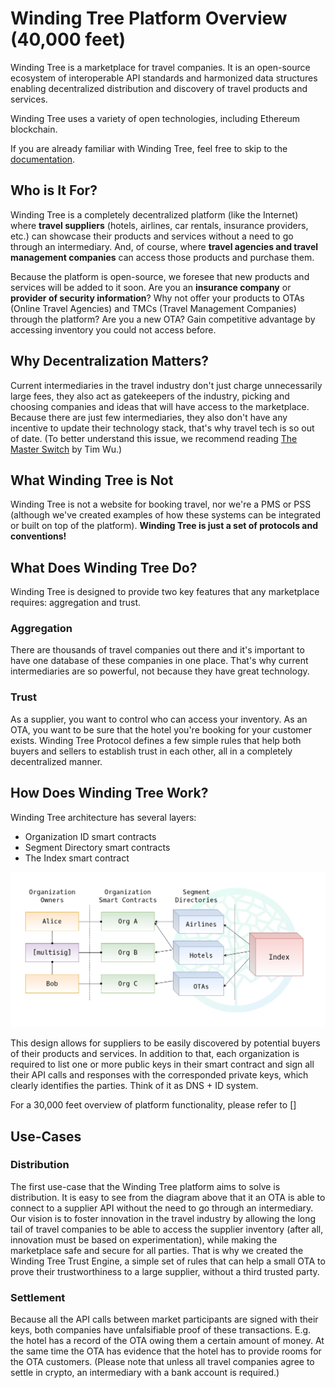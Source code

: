 # Winding Tree Platform Overview (40,000 feet)

Winding Tree is a marketplace for travel companies. It is an open-source ecosystem of interoperable API standards and harmonized data structures enabling decentralized distribution and discovery of travel products and services.

Winding Tree uses a variety of open technologies, including Ethereum blockchain.

If you are already familiar with Winding Tree, feel free to skip to the [documentation](getting-started.md).

## Who is It For?

Winding Tree is a completely decentralized platform (like the Internet) where **travel suppliers** (hotels, airlines, car rentals, insurance providers, etc.) can showcase their products and services without a need to go through an intermediary. And, of course, where **travel agencies and travel management companies** can access those products and purchase them.

Because the platform is open-source, we foresee that new products and services will be added to it soon. Are you an **insurance company** or **provider of security information**? Why not offer your products to OTAs (Online Travel Agencies) and TMCs (Travel Management Companies) through the platform? Are you a new OTA? Gain competitive advantage by accessing inventory you could not access before.

## Why Decentralization Matters?

Current intermediaries in the travel industry don't just charge unnecessarily large fees, they also act as gatekeepers of the industry, picking and choosing companies and ideas that will have access to the marketplace. Because there are just few intermediaries, they also don't have any incentive to update their technology stack, that's why travel tech is so out of date. (To better understand this issue, we recommend reading [The Master Switch](https://www.goodreads.com/book/show/8201080-the-master-switch) by Tim Wu.)

## What Winding Tree is Not

Winding Tree is not a website for booking travel, nor we're a PMS or PSS (although we've created examples of how these systems can be integrated or built on top of the platform). **Winding Tree is just a set of protocols and conventions!**

## What Does Winding Tree Do?

Winding Tree is designed to provide two key features that any marketplace requires: aggregation and trust.

### Aggregation

There are thousands of travel companies out there and it's important to have one database of these companies in one place. That's why current intermediaries are so powerful, not because they have great technology.

### Trust

As a supplier, you want to control who can access your inventory. As an OTA, you want to be sure that the hotel you're booking for your customer exists. Winding Tree Protocol defines a few simple rules that help both buyers and sellers to establish trust in each other, all in a completely decentralized manner.

## How Does Winding Tree Work?

Winding Tree architecture has several layers:

- Organization ID smart contracts
- Segment Directory smart contracts
- The Index smart contract

![wt platform](assets/winding-tree-architecture.png)

This design allows for suppliers to be easily discovered by potential buyers of their products and services. In addition to that, each organization is required to list one or more public keys in their smart contract and sign all their API calls and responses with the corresponded private keys, which clearly identifies the parties. Think of it as DNS + ID system.

For a 30,000 feet overview of platform functionality, please refer to []

## Use-Cases

### Distribution

The first use-case that the Winding Tree platform aims to solve is distribution. It is easy to see from the diagram above that it an OTA is able to connect to a supplier API without the need to go through an intermediary. Our vision is to foster innovation in the travel industry by allowing the long tail of travel companies to be able to access the supplier inventory (after all, innovation must be based on experimentation), while making the marketplace safe and secure for all parties. That is why we created the Winding Tree Trust Engine, a simple set of rules that can help a small OTA to prove their trustworthiness to a large supplier, without a third trusted party.

### Settlement

Because all the API calls between market participants are signed with their keys, both companies have unfalsifiable proof of these transactions. E.g. the hotel has a record of the OTA owing them a certain amount of money. At the same time the OTA has evidence that the hotel has to provide rooms for the OTA customers. (Please note that unless all travel companies agree to settle in crypto, an intermediary with a bank account is required.)
